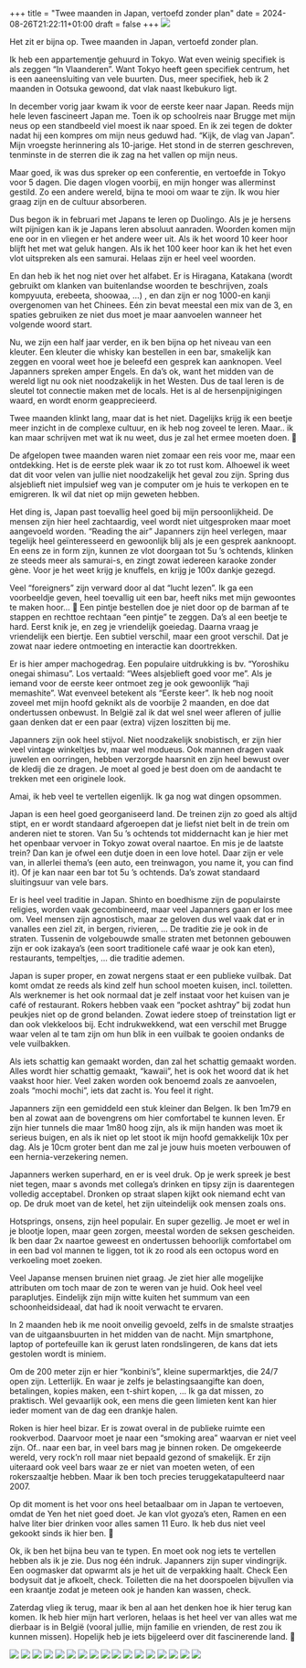+++
title = "Twee maanden in Japan, vertoefd zonder plan"
date = 2024-08-26T21:22:11+01:00
draft = false
+++
![](japan2.jpg)

Het zit er bijna op. Twee maanden in Japan, vertoefd zonder plan.

Ik heb een appartementje gehuurd in Tokyo. 
Wat even weinig specifiek is als zeggen “In Vlaanderen”.
Want Tokyo heeft geen specifiek centrum, het is een aaneensluiting van vele buurten.
Dus, meer specifiek, heb ik 2 maanden in Ootsuka gewoond, dat vlak naast Ikebukuro ligt.

In december vorig jaar kwam ik voor de eerste keer naar Japan. 
Reeds mijn hele leven fascineert Japan me. Toen ik op schoolreis naar Brugge met mijn neus op een standbeeld viel moest ik naar spoed.
En ik zei tegen de dokter nadat hij een kompres om mijn neus geduwd had. “Kijk, de vlag van Japan”.
Mijn vroegste herinnering als 10-jarige. Het stond in de sterren geschreven, tenminste in de sterren die ik zag na het vallen op mijn neus.

Maar goed, ik was dus spreker op een conferentie, en vertoefde in Tokyo voor 5 dagen. 
Die dagen vlogen voorbij, en mijn honger was allerminst gestild.
Zo een andere wereld, bijna te mooi om waar te zijn. Ik wou hier graag zijn en de cultuur absorberen.

Dus begon ik in februari met Japans te leren op Duolingo. Als je je hersens wilt pijnigen kan ik je Japans leren absoluut aanraden.
Woorden komen mijn ene oor in en vliegen er het andere weer uit. Als ik het woord 10 keer hoor blijft het met wat geluk hangen.
Als ik het 100 keer hoor kan ik het het even vlot uitspreken als een samurai. Helaas zijn er heel veel woorden.

En dan heb ik het nog niet over het alfabet.
Er is Hiragana, Katakana (wordt gebruikt om klanken van buitenlandse woorden te beschrijven, zoals kompyuuta, erebeeta, shoowaa, …) , en dan zijn er nog 1000-en kanji overgenomen van het Chinees.
Eén zin bevat meestal een mix van de 3, en spaties gebruiken ze niet dus moet je maar aanvoelen wanneer het volgende woord start.

Nu, we zijn een half jaar verder, en ik ben bijna op het niveau van een kleuter. 
Een kleuter die whisky kan bestellen in een bar, smakelijk kan zeggen en vooral weet hoe je beleefd een gesprek kan aanknopen.
Veel Japanners spreken amper Engels. En da’s ok, want het midden van de wereld ligt nu ook niet noodzakelijk in het Westen.
Dus de taal leren is de sleutel tot connectie maken met de locals. Het is al de hersenpijnigingen waard, en wordt enorm geapprecieerd.

Twee maanden klinkt lang, maar dat is het niet. Dagelijks krijg ik een beetje meer inzicht in de complexe cultuur, en ik heb nog zoveel te leren. Maar.. ik kan maar schrijven met wat ik nu weet, dus je zal het ermee moeten doen. 🙂

De afgelopen twee maanden waren niet zomaar een reis voor me, maar een ontdekking. 
Het is de eerste plek waar ik zo tot rust kom. Alhoewel ik weet dat dit voor velen van jullie niet noodzakelijk het geval zou zijn.
Spring dus alsjeblieft niet impulsief weg van je computer om je huis te verkopen en te emigreren. Ik wil dat niet op mijn geweten hebben.

Het ding is, Japan past toevallig heel goed bij mijn persoonlijkheid. De mensen zijn hier heel zachtaardig, veel wordt niet uitgesproken maar moet aangevoeld worden.
“Reading the air”
Japanners zijn heel verlegen, maar tegelijk heel geïnteresseerd en gewoonlijk blij als je een gesprek aanknoopt.
En eens ze in form zijn, kunnen ze vlot doorgaan tot 5u ’s ochtends, klinken ze steeds meer als samurai-s, en zingt zowat iedereen karaoke zonder gène.
Voor je het weet krijg je knuffels, en krijg je 100x dankje gezegd.

Veel “foreigners” zijn verward door al dat “lucht lezen”. Ik ga een voorbeeldje geven, heel toevallig uit een bar, heeft niks met mijn gewoontes te maken hoor… 🙂
Een pintje bestellen doe je niet door op de barman af te stappen en rechttoe rechtaan “een pintje” te zeggen. Da’s al een beetje te hard.
Eerst knik je, en zeg je vriendelijk goeiedag. Daarna vraag je vriendelijk een biertje.
Een subtiel verschil, maar een groot verschil. Dat je zowat naar iedere ontmoeting en interactie kan doortrekken.

Er is hier amper machogedrag. Een populaire uitdrukking is bv. “Yoroshiku onegai shimasu”. Los vertaald: “Wees alsjeblieft goed voor me”. 
Als je iemand voor de eerste keer ontmoet zeg je ook gewoonlijk “haji memashite”. Wat evenveel betekent als “Eerste keer”. 
Ik heb nog nooit zoveel met mijn hoofd geknikt als de voorbije 2 maanden, en doe dat ondertussen onbewust. 
In België zal ik dat wel snel weer afleren of jullie gaan denken dat er een paar (extra) vijzen loszitten bij me.

Japanners zijn ook heel stijvol. Niet noodzakelijk snobistisch, er zijn hier veel vintage winkeltjes bv, maar wel modueus.
Ook mannen dragen vaak juwelen en oorringen, hebben verzorgde haarsnit en zijn heel bewust over de kledij die ze dragen.
Je moet al goed je best doen om de aandacht te trekken met een originele look.

Amai, ik heb veel te vertellen eigenlijk. Ik ga nog wat dingen opsommen.

Japan is een heel goed georganiseerd land. De treinen zijn zo goed als altijd stipt, en er wordt standaard afgeroepen dat je liefst niet belt in de trein om anderen niet te storen.
Van 5u ’s ochtends tot middernacht kan je hier met het openbaar vervoer in Tokyo zowat overal naartoe. En mis je de laatste trein? Dan kan je ofwel een dutje doen in een love hotel. 
Daar zijn er vele van, in allerlei thema’s (een auto, een treinwagon, you name it, you can find it). Of je kan naar een bar tot 5u ’s ochtends. Da’s zowat standaard sluitingsuur van vele bars. 

Er is heel veel traditie in Japan. Shinto en boedhisme zijn de populairste religies, worden vaak gecombineerd, maar veel Japanners gaan er los mee om.
Veel mensen zijn agnostisch, maar ze geloven dus wel vaak dat er in vanalles een ziel zit, in bergen, rivieren, ...
De traditie zie je ook in de straten. Tussenin de volgebouwde smalle straten met betonnen gebouwen zijn er ook izakaya’s (een soort traditionele café waar je ook kan eten), restaurants, tempeltjes,  … die traditie ademen. 

Japan is super proper, en zowat nergens staat er een publieke vuilbak. Dat komt omdat ze reeds als kind zelf hun school moeten kuisen, incl. toiletten.
Als werknemer is het ook normaal dat je zelf instaat voor het kuisen van je café of restaurant. 
Rokers hebben vaak een “pocket ashtray” bij zodat hun peukjes niet op de grond belanden.
Zowat iedere stoep of treinstation ligt er dan ook vlekkeloos bij. Echt indrukwekkend, wat een verschil met Brugge waar velen al te tam zijn om hun blik in een vuilbak te gooien ondanks de vele vuilbakken.

Als iets schattig kan gemaakt worden, dan zal het schattig gemaakt worden. Alles wordt hier schattig gemaakt, “kawaii”, het is ook het woord dat ik het vaakst hoor hier.
Veel zaken worden ook benoemd zoals ze aanvoelen, zoals “mochi mochi”, iets dat zacht is. You feel it right.

Japanners zijn een gemiddeld een stuk kleiner dan Belgen. Ik ben 1m79 en ben al zowat aan de bovengrens om hier comfortabel te kunnen leven.
Er zijn hier tunnels die maar 1m80 hoog zijn, als ik mijn handen was moet ik serieus buigen, en als ik niet op let stoot ik mijn hoofd gemakkelijk 10x per dag.
Als je 10cm groter bent dan me zal je jouw huis moeten verbouwen of een hernia-verzekering nemen.

Japanners werken superhard, en er is veel druk. Op je werk spreek je best niet tegen, maar s avonds met collega’s drinken en tipsy zijn is daarentegen volledig acceptabel. Dronken op straat slapen kijkt ook niemand echt van op. De druk moet van de ketel, het zijn uiteindelijk ook mensen zoals ons.

Hotsprings, onsens, zijn heel populair. En super gezellig. Je moet er wel in je blootje lopen, maar geen zorgen, meestal worden de seksen gescheiden.
Ik ben daar 2x naartoe geweest en ondertussen behoorlijk comfortabel om in een bad vol mannen te liggen, tot ik zo rood als een octopus word en verkoeling moet zoeken.

Veel Japanse mensen bruinen niet graag. Je ziet hier alle mogelijke attributen om toch maar de zon te weren van je huid. 
Ook heel veel paraplutjes. Eindelijk zijn mijn witte kuiten het summum van een schoonheidsideaal, dat had ik nooit verwacht te ervaren.

In 2 maanden heb ik me nooit onveilig gevoeld, zelfs in de smalste straatjes van de uitgaansbuurten in het midden van de nacht. 
Mijn smartphone, laptop of portefeuille kan ik gerust laten rondslingeren, de kans dat iets gestolen wordt is miniem.

Om de 200 meter zijn er hier “konbini’s”, kleine supermarktjes, die 24/7 open zijn. Letterlijk. En waar je zelfs je belastingsaangifte kan doen, betalingen, kopies maken, een t-shirt kopen, …
Ik ga dat missen, zo praktisch. Wel gevaarlijk ook, een mens die geen limieten kent kan hier ieder moment van de dag een drankje halen.

Roken is hier heel bizar. Er is zowat overal in de publieke ruimte een rookverbod. Daarvoor moet je naar een “smoking area” waarvan er niet veel zijn.
Of.. naar een bar, in veel bars mag je binnen roken. De omgekeerde wereld, very rock’n roll maar niet bepaald gezond of smakelijk. Er zijn uiteraard ook veel bars waar ze er niet van moeten weten, of een rokerszaaltje hebben. Maar ik ben toch precies teruggekatapulteerd naar 2007.

Op dit moment is het voor ons heel betaalbaar om in Japan te vertoeven, omdat de Yen het niet goed doet.
Je kan vlot gyoza’s eten, Ramen en een halve liter bier drinken voor alles samen 11 Euro. Ik heb dus niet veel gekookt sinds ik hier ben. 🙂

Ok, ik ben het bijna beu van te typen. En moet ook nog iets te vertellen hebben als ik je zie. Dus nog één indruk.
Japanners zijn super vindingrijk. Een oogmasker dat opwarmt als je het uit de verpakking haalt. Check
Een bodysuit dat je afkoelt, check. Toiletten die na het doorspoelen bijvullen via een kraantje zodat je meteen ook je handen kan wassen, check.

Zaterdag vlieg ik terug, maar ik ben al aan het denken hoe ik hier terug kan komen. 
Ik heb hier mijn hart verloren, helaas is het heel ver van alles wat me dierbaar is in België (vooral jullie, mijn familie en vrienden, de rest zou ik kunnen missen).
Hopelijk heb je iets bijgeleerd over dit fascinerende land. 🙂


![](japan1.jpg)
![](japan3.jpg)
![](japan4.jpg)
![](japan5.jpg)
![](japan6.jpg)
![](japan7.jpg)
![](japan8.jpg)
![](japan9.jpg)
![](japan10.jpg)
![](japan11.jpg)
![](japan12.jpg)
![](japan13.jpg)
![](japan14.jpg)
![](japan15.jpg)
![](japan16.jpg)
![](japan17.jpg)
![](japan18.jpg)